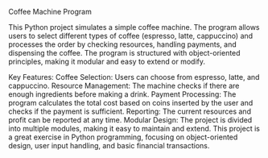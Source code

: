 Coffee Machine Program

This Python project simulates a simple coffee machine. The program allows users to select different types of coffee (espresso, latte, cappuccino) and processes the order by checking resources, handling payments, and dispensing the coffee. The program is structured with object-oriented principles, making it modular and easy to extend or modify.

Key Features:
  Coffee Selection: Users can choose from espresso, latte, and cappuccino.
  Resource Management: The machine checks if there are enough ingredients before making a drink.
  Payment Processing: The program calculates the total cost based on coins inserted by the user and checks if the payment is sufficient.
  Reporting: The current resources and profit can be reported at any time.
  Modular Design: The project is divided into multiple modules, making it easy to maintain and extend.
  This project is a great exercise in Python programming, focusing on object-oriented design, user input handling, and basic financial transactions.
